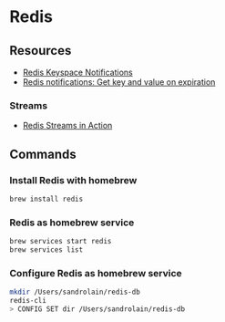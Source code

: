 # Redis

## Resources
- [Redis Keyspace Notifications](https://redis.io/topics/notifications)
- [Redis notifications: Get key and value on expiration](https://stackoverflow.com/questions/18328058/redis-notifications-get-key-and-value-on-expiration)

### Streams

- [Redis Streams in Action](https://itnext.io/redis-streams-in-action-part-1-intro-and-overview-135f66d3ab58)

## Commands

### Install Redis with homebrew

```sh
brew install redis
```

### Redis as homebrew service

```sh
brew services start redis
brew services list
```

### Configure Redis as homebrew service

```sh
mkdir /Users/sandrolain/redis-db
redis-cli
> CONFIG SET dir /Users/sandrolain/redis-db
```

